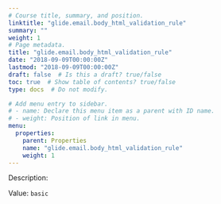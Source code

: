 ```yaml
---
# Course title, summary, and position.
linktitle: "glide.email.body_html_validation_rule"
summary: ""
weight: 1
# Page metadata.
title: "glide.email.body_html_validation_rule"
date: "2018-09-09T00:00:00Z"
lastmod: "2018-09-09T00:00:00Z"
draft: false  # Is this a draft? true/false
toc: true  # Show table of contents? true/false
type: docs  # Do not modify.

# Add menu entry to sidebar.
# - name: Declare this menu item as a parent with ID name.
# - weight: Position of link in menu.
menu:
  properties:
    parent: Properties
    name: "glide.email.body_html_validation_rule"
    weight: 1
---
```


Description: 


Value: `basic`